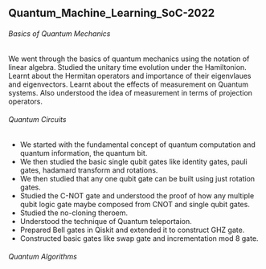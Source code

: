 ## Quantum_Machine_Learning_SoC-2022

###### Basics of Quantum Mechanics

We went through the basics of quantum mechanics using the notation of linear algebra. Studied the unitary time evolution under the Hamiltonion. Learnt about the Hermitan operators and importance of their eigenvlaues and eigenvectors. Learnt about the effects of measurement on Quantum systems. Also understood the idea of measurement in terms of projection operators.

###### Quantum Circuits

- We started with the fundamental concept of quantum computation and quantum information, the quantum bit. 
- We then studied the basic single qubit gates like identity gates, pauli gates, hadamard transform and rotations.
- We then studied that any one qubit gate can be built using just rotation gates.
- Studied the C-NOT gate and understood the proof of how any multiple qubit logic gate maybe composed from CNOT and single qubit gates.
- Studied the no-cloning theroem.
- Understood the technique of Quantum teleportaion.
- Prepared Bell gates in Qiskit and extended it to construct GHZ gate.
- Constructed basic gates like swap gate and incrementation mod 8 gate.

###### Quantum Algorithms
